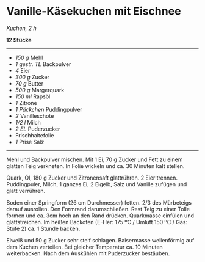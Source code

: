# Vanille-Käsekuchen mit Eischnee

*Kuchen, 2 h*

**12 Stücke**

---

- *150 g* Mehl
- *1 gestr. TL* Backpulver
- *4* Eier
- *300 g* Zucker
- *70 g* Butter
- *500 g* Margerquark
- *150 ml* Rapsöl
- *1* Zitrone
- *1 Päckchen* Puddingpulver
- *2* Vanilleschote
- *1/2 l* Milch
- *2 EL* Puderzucker
- Frischhaltefolie
- *1* Prise Salz

---

Mehl und Backpulver mischen. Mit 1 Ei, 70 g Zucker und Fett zu einem glatten Teig verkneten. In Folie wickeln und ca. 30 Minuten kalt stellen.

Quark, Öl, 180 g Zucker und Zitronensaft glattrühren. 2 Eier trennen. Puddingpuler, Milch, 1 ganzes Ei, 2 Eigelb, Salz und Vanille zufügen und glatt verrühren.

Boden einer Springform (26 cm Durchmesser) fetten. 2/3 des Mürbeteigs darauf ausrollen. Den Formrand darumschließen. Rest Teig zu einer Tolle formen und ca. 3cm hoch an den Rand drücken. Quarkmasse einfülen und glattstreichen. Im heißen Backofen (E-Her: 175 ºC / Umluft 150 ºC / Gas: Stufe 2) ca. 1 Stunde backen.

Eiweiß und 50 g Zucker sehr steif schlagen. Baisermasse wellenförmig auf dem Kuchen verteilen. Bei gleicher Temperatur ca. 10 Minuten weiterbacken. Nach dem Auskühlen mit Puderzucker bestäuben.

